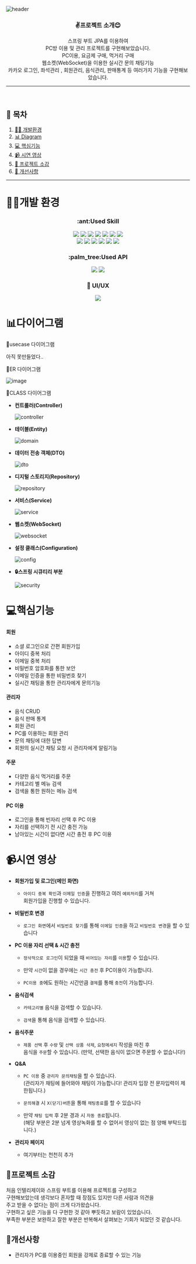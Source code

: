 ![header](https://capsule-render.vercel.app/api?type=venom&height=300&color=gradient&text=PC%20이용%20및%20관리%20프로젝트%20Spting%20Boot&fontSize=36&textBg=false&fontColor=fff)
<div align=center>
  <h3>✌프로젝트 소개😊</h3>
  스프링 부트 JPA를 이용하여<br>
  PC방 이용 및 관리 프로젝트를 구현해보았습니다.<br>
  PC이용, 요금제 구매, 먹거리 구매<br>
  웹소켓(WebSocket)을 이용한 실시간 문의 채팅기능<br>
  카카오 로그인, 좌석관리 , 회원관리, 음식관리, 판매통계 등 여러가지 기능을 구현해보았습니다.<br>
</div>
<hr><br>


## 🚩 목차

1. [🧑‍💻 개발환경](#개발-환경)<br>
2. [📊 Diagram](#다이어그램)<br>
3. [💻 핵심기능](#핵심기능)<br>
4. [📹 시연 영상](#시연-영상)<br>
5. [💪 프로젝트 소감](#프로젝트-소감)<br>
6. [🚀 개선사항](#개선사항)
<hr>

# 🧑‍💻개발 환경
<div align=center>
  <h3>:ant:Used Skill</h3>
    <img src="https://img.shields.io/badge/java-007396?style=for-the-badge&logo=java&logoColor=white">
    <img src="https://img.shields.io/badge/springboot-6DB33F?style=for-the-badge&logo=springboot&logoColor=white"/>
    <img src="https://img.shields.io/badge/spring Security-6DB33F?style=for-the-badge&logo=springsecurity&logoColor=white"/>
    <img src="https://img.shields.io/badge/JavaScript-F7DF1E?style=for-the-badge&logo=JavaScript&logoColor=white"/>
    <img src="https://img.shields.io/badge/css3-1572B6?style=for-the-badge&logo=css3&logoColor=white"/>
    <img src="https://img.shields.io/badge/HTML5-E34F26?style=for-the-badge&logo=HTML5&logoColor=white"/>
    <img src="https://img.shields.io/badge/jquery-0769AD?style=for-the-badge&logo=jquery&logoColor=white">
    <br>
    <img src="https://img.shields.io/badge/git-F05032?style=for-the-badge&logo=git&logoColor=white">
    <img src="https://img.shields.io/badge/github-181717?style=for-the-badge&logo=github&logoColor=white"/>
    <img src="https://img.shields.io/badge/MySQL-4479A1?style=for-the-badge&logo=MySQL&logoColor=white"/>
    <img src="https://img.shields.io/badge/Chart.js-FF6384?style=for-the-badge&logo=Chart.js&logoColor=white"/>
    <img src="https://img.shields.io/badge/apachetomcat-F8DC75?style=for-the-badge&logo=apachetomcat&logoColor=white"/>
    <img src="https://img.shields.io/badge/bootstrap-7952B3?style=for-the-badge&logo=bootstrap&logoColor=white"/>
  <h3>:palm_tree:Used API</h3>
      <img src="https://img.shields.io/badge/KAKAO-FFCD00?style=for-the-badge&logo=kakao&logoColor=white"/>
      <img src="https://img.shields.io/badge/PortOne-FF6633?style=for-the-badge&logo=passport&logoColor=white"/>

  <h3>🤞 UI/UX</h3>
      <img src="https://img.shields.io/badge/Tistory(WSSS)-000000?style=for-the-badge&logo=tistory&logoColor=white"/>
</div>

# 📊다이어그램

  🧸usecase 다이어그램

  아직 못만들었다..



  🧸ER 다이어그램
  
  ![image](https://github.com/appcoding-ux/pcProject/assets/112378228/513d0e66-2f63-47a8-b0fd-d04af8c411aa)
</details>



  🧸CLASS 다이어그램


  * **컨트롤러(Controller)**
    
    ![controller](https://github.com/appcoding-ux/pcProject/assets/112378228/f6e69678-9f46-4be5-9016-d6725f8858b0)

  * **테이블(Entity)**
    
     ![domain](https://github.com/appcoding-ux/pcProject/assets/112378228/c8df79ac-9ad0-4905-972e-11078d348714)

  * **데이터 전송 객체(DTO)**
    
     ![dto](https://github.com/appcoding-ux/pcProject/assets/112378228/bbec7d76-8ede-4d16-8ae6-61012839d3b5)

  * **디지털 스토리지(Repository)**
    
    ![repository](https://github.com/appcoding-ux/pcProject/assets/112378228/f68e2a13-da82-434b-84b8-965278d1bb82)

  * **서비스(Service)**

    ![service](https://github.com/appcoding-ux/pcProject/assets/112378228/f792b6fd-9a84-4b6b-87f8-ff864361477a)

  * **웹소켓(WebSocket)**
    
    ![websocket](https://github.com/appcoding-ux/pcProject/assets/112378228/4e333818-1021-4887-b82f-9950e519b1af)

  * **설정 클래스(Configuration)**

    ![config](https://github.com/appcoding-ux/pcProject/assets/112378228/b683cc23-3d7b-453f-a32a-fd9e4ad8166c)


  * **🔒스프링 시큐티리 부분**

    ![security](https://github.com/appcoding-ux/pcProject/assets/112378228/b7a98195-5aab-48f3-a1b3-82d8fcb92afa)

# 💻핵심기능

#### 회원
- 소셜 로그인으로 간편 회원가입
- 아이디 중복 처리
- 이메일 중복 처리
- 비밀번호 암호화를 통한 보안
- 이메일 인증을 통한 비밀번호 찾기
- 실시간 채팅을 통한 관리자에게 문의기능

#### 관리자
- 음식 CRUD
- 음식 판매 통계
- 회원 관리
- PC를 이용하는 회원 관리
- 문의 채팅에 대한 답변
- 회원의 실시간 채팅 요청 시 관리자에게 알림기능

#### 주문
- 다양한 음식 먹거리를 주문
- 카테고리 별 메뉴 검색
- 검색을 통한 원하는 메뉴 검색

#### PC 이용
- 로그인을 통해 빈자리 선택 후 PC 이용
- 자리를 선택하기 전 시간 충전 가능
- 남아있는 시간이 없다면 시간 충전 후 PC 이용

  
# 📹시연 영상

* **회원가입 및 로그인(메인 화면)**
  * `아이디 중복 확인`과 `이메일 인증`을 진행하고 여러 `예외처리`를 거쳐<br>
  회원가입을 진행할 수 있습니다.

    
* **비밀번호 변경**
  * `로그인 화면`에서 `비밀번호 찾기`를 통해 `이메일 인증`을 하고 `비밀번호 변경`을 할 수 있습니다
    

* **PC 이용 자리 선택 & 시간 충전**
  * `정삭적으로 로그인`이 되었을 때 `비어있는 자리`를 `이용`할 수 있습니다.
 
  * 만약 `시간`이 없을 경우에는 `시간 충전` 후 PC이용이 가능합니다.
 
  * `PC이용 중`에도 원하는 시간만큼 `결제`를 통해 `충전`이 가능합니다.
 

* **음식검색**
  * `카테고리별` 음식을 검색할 수 있습니다.
 
  * `검색`을 통해 음식을 검색할 수 있습니다.

    
* **음식주문**
  * `제품 선택` 후 `수량` 및 `선택 상품 삭제`, `요청메세지` 작성을 마친 후<br>
  음식을 `주문`할 수 있습니다. (만약, 선택한 음식이 없으면 주문할 수 없습니다!)


* **Q&A**
  * `PC 이용` 중 `관리자 문의채팅`을 할 수 있습니다. <br>
  (관리자가 채팅에 들어와야 채팅이 가능합니다! 관리자 입장 전 문자입력이 제한됩니다.)
 
  * `문의해결` 시 `X(닫기)버튼`을 통해 `채팅종료`를 할 수 있습니다
 
  * 만약 `채팅 입력` 후 2분 경과 시 `자동 종료`됩니다. <br>
  (해당 부분은 2분 넘게 영상녹화를 할 수 없어서 영상이 없는 점 양해 부탁드립니다.)


* **관리자 페이지**
  * 여기부터는 천천히 추가
  
  

    

## 💪프로젝트 소감
처음 인텔리제이와 스프링 부트를 이용해 프로젝트를 구성하고<br>
구현해보았는데 생각보다 혼자할 때 장점도 있지만 다른 사람과 의견을<br>
주고 받을 수 없다는 점이 크게 다가왔습니다.<br>
구현하고 싶은 기능을 다 구현한 것 같아 뿌듯하고 보람이 있었습니다.<br>
부족한 부분은 보완하고 잘한 부분은 반복해서 살펴보는 기회가 되었던 것 같습니다.

## 🚀개선사항
- 관리자가 PC를 이용중인 회원을 강제로 종료할 수 있는 기능
